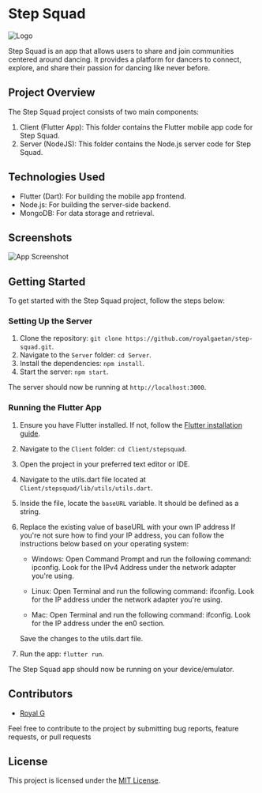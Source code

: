 # Step Squad

![Logo](https://i.ibb.co/47Cz70G/Step-Squad-Logo.png)

Step Squad is an app that allows users to share and join communities centered around dancing. It provides a platform for dancers to connect, explore, and share their passion for dancing like never before.

## Project Overview

The Step Squad project consists of two main components:

1. Client (Flutter App): This folder contains the Flutter mobile app code for Step Squad.
2. Server (NodeJS): This folder contains the Node.js server code for Step Squad.

## Technologies Used

- Flutter (Dart): For building the mobile app frontend.
- Node.js: For building the server-side backend.
- MongoDB: For data storage and retrieval.

## Screenshots

![App Screenshot](https://i.ibb.co/tYsFGxP/Step-Squad-Screenshots.png)

## Getting Started

To get started with the Step Squad project, follow the steps below:

### Setting Up the Server

1. Clone the repository: `git clone https://github.com/royalgaetan/step-squad.git`.
2. Navigate to the `Server` folder: `cd Server`.
3. Install the dependencies: `npm install`.
4. Start the server: `npm start`.

The server should now be running at `http://localhost:3000`.

### Running the Flutter App

1. Ensure you have Flutter installed. If not, follow the [Flutter installation guide](https://flutter.dev/docs/get-started/install).
2. Navigate to the `Client` folder: `cd Client/stepsquad`.
3. Open the project in your preferred text editor or IDE.
4. Navigate to the utils.dart file located at `Client/stepsquad/lib/utils/utils.dart`.
5. Inside the file, locate the `baseURL` variable. It should be defined as a string.
6. Replace the existing value of baseURL with your own IP address
   If you're not sure how to find your IP address, you can follow the instructions below based on your operating system:

   - Windows: Open Command Prompt and run the following command: ipconfig. Look for the IPv4 Address under the network adapter you're using.
   
   - Linux: Open Terminal and run the following command: ifconfig. Look for the IP address under the network adapter you're using.
   
   - Mac: Open Terminal and run the following command: ifconfig. Look for the IP address under the en0 section.
   
   Save the changes to the utils.dart file.
   
8. Run the app: `flutter run`.

The Step Squad app should now be running on your device/emulator.

## Contributors

- [Royal G](https://github.com/royalgaetan)

Feel free to contribute to the project by submitting bug reports, feature requests, or pull requests

## License

This project is licensed under the [MIT License](LICENSE).
